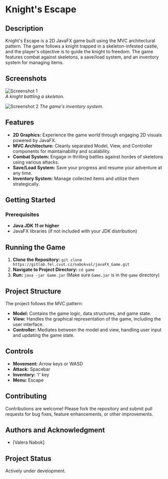 # Knight's Escape

## Description

Knight's Escape is a 2D JavaFX game built using the MVC architectural pattern. The game follows a knight trapped in a skeleton-infested castle, and the player's objective is to guide the knight to freedom. The game features combat against skeletons, a save/load system, and an inventory system for managing items.

## Screenshots

![Screenshot 1](screenshots/screenshot1.png)  
*A knight battling a skeleton.*

![Screenshot 2](screenshots/screenshot2.png)
*The game's inventory system.*

[//]: # (Optional: Add more screenshots with captions.)



## Features

* **2D Graphics:** Experience the game world through engaging 2D visuals powered by JavaFX.
* **MVC Architecture:** Cleanly separated Model, View, and Controller components for maintainability and scalability.
* **Combat System:** Engage in thrilling battles against hordes of skeletons using various attacks.
* **Save/Load System:** Save your progress and resume your adventure at any time.
* **Inventory System:** Manage collected items and utilize them strategically.



## Getting Started

### Prerequisites

* **Java JDK 11 or higher**
* JavaFX libraries (if not included with your JDK distribution)



## Running the Game

1. **Clone the Repository:** `git clone https://gitlab.fel.cvut.cz/nabokval/javaFX_Game.git`
2. **Navigate to Project Directory:** `cd game`
3. **Run:** `java -jar Game.jar`  (Make sure `Game.jar` is in the `game` directory)




## Project Structure

The project follows the MVC pattern:

* **Model:** Contains the game logic, data structures, and game state.
* **View:** Handles the graphical representation of the game, including the user interface.
* **Controller:** Mediates between the model and view, handling user input and updating the game state.


## Controls

* **Movement:** Arrow keys or WASD
* **Attack:** Spacebar
* **Inventory:** 'I' key
* **Menu:** Escape


## Contributing

Contributions are welcome! Please fork the repository and submit pull requests for bug fixes, feature enhancements, or other improvements.


## Authors and Acknowledgment

* [Valera Nabok]


## Project Status

Actively under development.